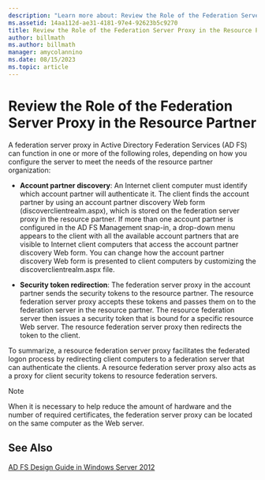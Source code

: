 ```yaml
---
description: "Learn more about: Review the Role of the Federation Server Proxy in the Resource Partner"
ms.assetid: 14aa112d-ae31-4181-97e4-92623b5c9270
title: Review the Role of the Federation Server Proxy in the Resource Partner
author: billmath
ms.author: billmath
manager: amycolannino
ms.date: 08/15/2023
ms.topic: article
---
```


# Review the Role of the Federation Server Proxy in the Resource Partner

A federation server proxy in Active Directory Federation Services \(AD FS\) can function in one or more of the following roles, depending on how you configure the server to meet the needs of the resource partner organization:

-   **Account partner discovery**: An Internet client computer must identify which account partner will authenticate it. The client finds the account partner by using an account partner discovery Web form \(discoverclientrealm.aspx\), which is stored on the federation server proxy in the resource partner. If more than one account partner is configured in the AD FS Management snap\-in, a drop\-down menu appears to the client with all the available account partners that are visible to Internet client computers that access the account partner discovery Web form. You can change how the account partner discovery Web form is presented to client computers by customizing the discoverclientrealm.aspx file.

-   **Security token redirection**: The federation server proxy in the account partner sends the security tokens to the resource partner. The resource federation server proxy accepts these tokens and passes them on to the federation server in the resource partner. The resource federation server then issues a security token that is bound for a specific resource Web server. The resource federation server proxy then redirects the token to the client.

To summarize, a resource federation server proxy facilitates the federated logon process by redirecting client computers to a federation server that can authenticate the clients. A resource federation server proxy also acts as a proxy for client security tokens to resource federation servers.

> [!NOTE]
> When it is necessary to help reduce the amount of hardware and the number of required certificates, the federation server proxy can be located on the same computer as the Web server.

## See Also
[AD FS Design Guide in Windows Server 2012](AD-FS-Design-Guide-in-Windows-Server-2012.md)

